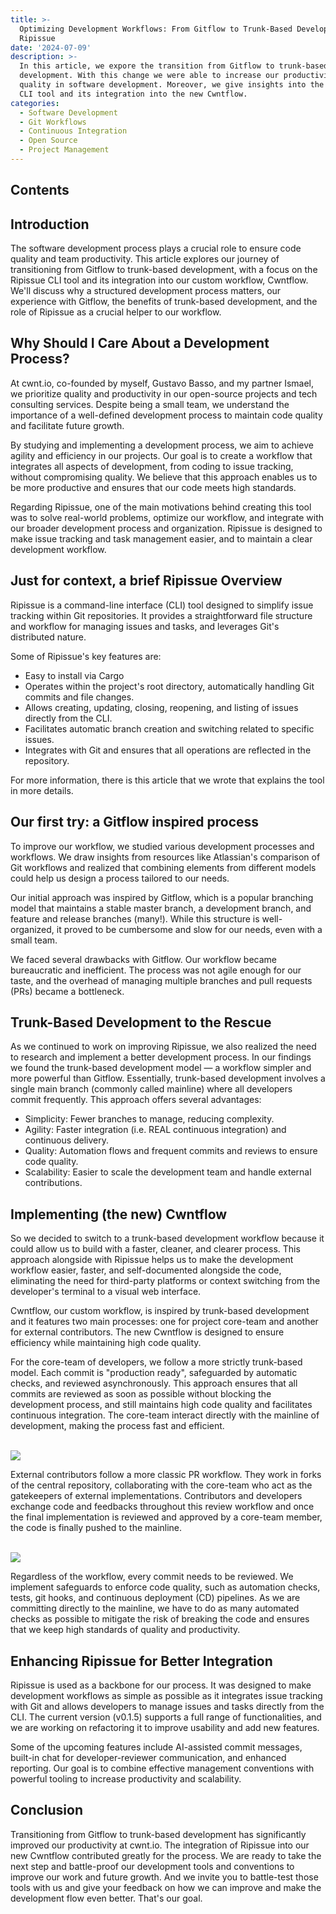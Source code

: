 ```yaml
---
title: >-
  Optimizing Development Workflows: From Gitflow to Trunk-Based Development with
  Ripissue
date: '2024-07-09'
description: >-
  In this article, we expore the transition from Gitflow to trunk-based
  development. With this change we were able to increase our productivity and
  quality in software development. Moreover, we give insights into the Ripissue
  CLI tool and its integration into the new Cwntflow.
categories:
  - Software Development
  - Git Workflows
  - Continuous Integration
  - Open Source
  - Project Management
---
```

<script context="module">
  import { base } from "$app/paths";
</script>

## Contents

## Introduction

The software development process plays a crucial role to ensure
code quality and team productivity. This article explores our
journey of transitioning from Gitflow to trunk-based development,
with a focus on the Ripissue CLI tool and its integration into our
custom workflow, Cwntflow. We'll discuss why a structured
development process matters, our experience with Gitflow, the
benefits of trunk-based development, and the role of Ripissue as a crucial helper to our workflow.

## Why Should I Care About a Development Process?

At cwnt.io, co-founded by myself, Gustavo Basso, and my partner Ismael, we prioritize quality and productivity in our open-source projects and tech consulting services. Despite being a small team, we understand the importance of a well-defined development process to maintain code quality and facilitate future growth.

By studying and implementing a development process, we aim to achieve agility and efficiency in our projects. Our goal is to create a workflow that integrates all aspects of development, from coding to issue tracking, without compromising quality. We believe that this approach enables us to be more productive and ensures that our code meets high standards.

Regarding Ripissue, one of the main motivations behind creating this tool was to solve real-world problems, optimize our workflow, and integrate with our broader development process and organization. Ripissue is designed to make issue tracking and task management easier, and to maintain a clear development workflow.

## Just for context, a brief Ripissue Overview

Ripissue is a command-line interface (CLI) tool designed to simplify issue tracking within Git repositories. It provides a straightforward file structure and workflow for managing issues and tasks, and leverages Git's distributed nature.

Some of Ripissue's key features are:

- Easy to install via Cargo
- Operates within the project's root directory, automatically handling Git commits and file changes.
- Allows creating, updating, closing, reopening, and listing of issues directly from the CLI.
- Facilitates automatic branch creation and switching related to specific issues.
- Integrates with Git and ensures that all operations are reflected in the repository.

For more information, there is <!-- link --> this article that we wrote that explains the tool in more details.

## Our first try: a Gitflow inspired process

To improve our workflow, we studied various development processes and workflows. We draw insights from resources like <!-- link --> Atlassian's comparison of Git workflows and realized that combining elements from different models could help us design a process tailored to our needs.

Our initial approach was inspired by Gitflow, which is a popular branching model that maintains a stable master branch, a development branch, and feature and release branches (many!). While this structure is well-organized, it proved to be cumbersome and slow for our needs, even with a small team.

We faced several drawbacks with Gitflow. Our workflow became bureaucratic and inefficient. The process was not agile enough for our taste, and the overhead of managing multiple branches and pull requests (PRs) became a bottleneck.

## Trunk-Based Development to the Rescue

As we continued to work on improving Ripissue, we also realized the need to research and implement a better development process. In our findings we found the trunk-based development model — a workflow simpler and more powerful than Gitflow. Essentially, trunk-based development involves a single main branch (commonly called mainline) where all developers commit frequently. This approach offers several advantages:

- Simplicity: Fewer branches to manage, reducing complexity.
- Agility: Faster integration (i.e. REAL continuous integration) and continuous delivery.
- Quality: Automation flows and frequent commits and reviews to ensure code quality.
- Scalability: Easier to scale the development team and handle external contributions.

## Implementing (the new) Cwntflow

So we decided to switch to a trunk-based development workflow because it could allow us to build with a faster, cleaner, and clearer process. This approach alongside with Ripissue helps us to make the development workflow easier, faster, and self-documented alongside the code, eliminating the need for third-party platforms or context switching from the developer's terminal to a visual web interface.

Cwntflow, our custom workflow, is inspired by trunk-based development and it features two main processes: one for project core-team and another for external contributors. The new Cwntflow is designed to ensure efficiency while maintaining high code quality.

For the core-team of developers, we follow a more strictly trunk-based model. Each commit is "production ready", safeguarded by automatic checks, and reviewed asynchronously. This approach ensures that all commits are reviewed as soon as possible without blocking the development process, and still maintains high code quality and facilitates continuous integration. The core-team interact directly with the mainline of development, making the process fast and efficient.

<br>

<img src="{base}/CoreTeamFlowMermaid.png" style="max-width: 100%;">

<br>

External contributors follow a more classic PR workflow. They work in forks of the central repository, collaborating with the core-team who act as the gatekeepers of external implementations. Contributors and developers exchange code and feedbacks throughout this review workflow and once the final implementation is reviewed and approved by a core-team member, the code is finally pushed to the mainline.

<br>

<img src="{base}/ContributorsFlowMermaid.png" style="max-width: 100%;">

<br>

Regardless of the workflow, every commit needs to be reviewed. We implement safeguards to enforce code quality, such as automation checks, tests, git hooks, and continuous deployment (CD) pipelines. As we are committing directly to the mainline, we have to do as many automated checks as possible to mitigate the risk of breaking the code and ensures that we keep high standards of quality and productivity.

## Enhancing Ripissue for Better Integration

Ripissue is used as a backbone for our process. It was designed to make development workflows as simple as possible as it integrates issue tracking with Git and allows developers to manage issues and tasks directly from the CLI. The current version (v0.1.5) supports a full range of functionalities, and we are working on refactoring it to improve usability and add new features.

Some of the upcoming features include AI-assisted commit messages, built-in chat for developer-reviewer communication, and enhanced reporting. Our goal is to combine effective management conventions with powerful tooling to increase productivity and scalability.

## Conclusion

Transitioning from Gitflow to trunk-based development has significantly improved our productivity at cwnt.io. The integration of Ripissue into our new Cwntflow contributed greatly for the process. We are ready to take the next step and battle-proof our development tools and conventions to improve our work and future growth. And we invite you to battle-test those tools with us and give your feedback on how we can improve and make the development flow even better. That's our goal.
